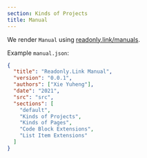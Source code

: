 ```yaml
---
section: Kinds of Projects
title: Manual
---
```


We render `Manual` using [readonly.link/manuals](https://readonly.link/manuals).

Example `manual.json`:

``` json
{
  "title": "Readonly.Link Manual",
  "version": "0.0.1",
  "authors": ["Xie Yuheng"],
  "date": "2021",
  "src": "src",
  "sections": [
    "default",
    "Kinds of Projects",
    "Kinds of Pages",
    "Code Block Extensions",
    "List Item Extensions"
  ]
}
```
